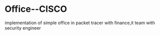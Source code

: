 # Office--CISCO
implementation of simple office in packet tracer with finance,it team with security engineer
